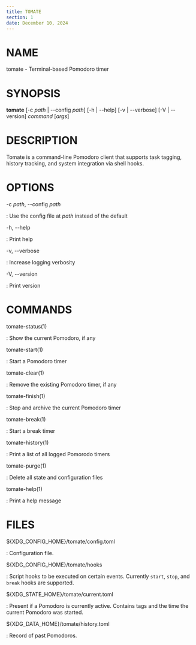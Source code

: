 ```yaml
---
title: TOMATE
section: 1
date: December 10, 2024
---
```


# NAME

tomate - Terminal-based Pomodoro timer

# SYNOPSIS

**tomate**
\[-c _path_ | -\-config _path_]
\[-h | -\-help]
\[-v | -\-verbose]
\[-V | -\-version]
_command_ \[_args_]

# DESCRIPTION

Tomate is a command-line Pomodoro client that supports task tagging, history tracking, and system integration via shell hooks.


# OPTIONS

-c *path*, -\-config *path*

: Use the config file at *path* instead of the default


-h, -\-help

: Print help


-v, -\-verbose

: Increase logging verbosity


-V, -\-version

: Print version


# COMMANDS

tomate-status(1)

: Show the current Pomodoro, if any

tomate-start(1)

: Start a Pomodoro timer

tomate-clear(1)

: Remove the existing Pomodoro timer, if any

tomate-finish(1)

: Stop and archive the current Pomodoro timer

tomate-break(1)

: Start a break timer

tomate-history(1)

: Print a list of all logged Pomorodo timers

tomate-purge(1)

: Delete all state and configuration files

tomate-help(1)

: Print a help message

# FILES

${XDG_CONFIG_HOME}/tomate/config.toml

: Configuration file.

${XDG_CONFIG_HOME}/tomate/hooks

: Script hooks to be executed on certain events. Currently `start`, `stop`, and `break` hooks are supported.

${XDG_STATE_HOME}/tomate/current.toml

: Present if a Pomodoro is currently active. Contains tags and the time the current Pomodoro was started.

${XDG_DATA_HOME}/tomate/history.toml

: Record of past Pomodoros.
